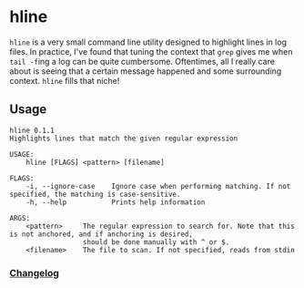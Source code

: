 # hline

`hline` is a very small command line utility designed to highlight lines in log files. In practice, I've found that tuning the context that `grep` gives me when `tail -f`ing a log can be quite cumbersome. Oftentimes, all I really care about is seeing that a certain message happened and some surrounding context. `hline` fills that niche!

## Usage

```
hline 0.1.1
Highlights lines that match the given regular expression

USAGE:
    hline [FLAGS] <pattern> [filename]

FLAGS:
    -i, --ignore-case    Ignore case when performing matching. If not specified, the matching is case-sensitive.
    -h, --help           Prints help information

ARGS:
    <pattern>     The regular expression to search for. Note that this is not anchored, and if anchoring is desired,
                  should be done manually with ^ or $.
    <filename>    The file to scan. If not specified, reads from stdin
```

### [Changelog](CHANGELOG.md)
